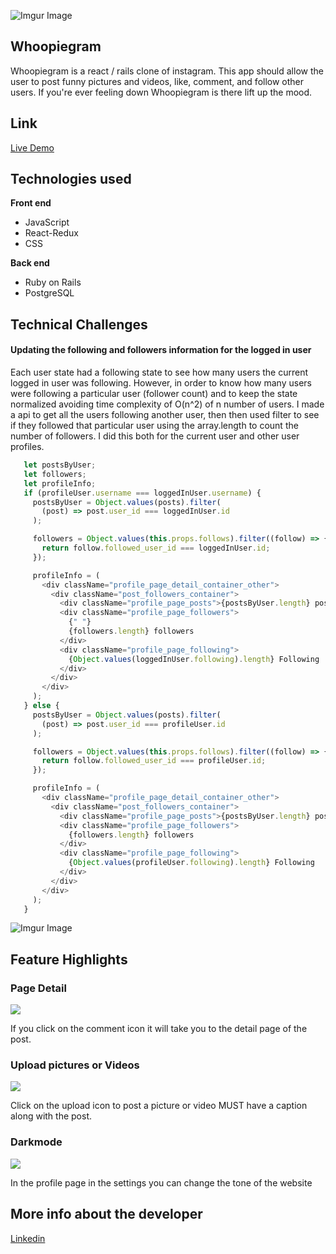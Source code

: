 ![Imgur Image](https://i.imgur.com/for6sCA.png)

## Whoopiegram
Whoopiegram is a react / rails clone of instagram. This app should allow the user to post funny pictures and videos, like, comment, and follow other users. If you're ever feeling down Whoopiegram is there lift up the mood. 

## Link
[Live Demo](https://whoopiegram.herokuapp.com/#/login)

## Technologies used 
**Front end** 
  * JavaScript
  * React-Redux 
  * CSS
  
**Back end**
  * Ruby on Rails 
  * PostgreSQL 
  
## Technical Challenges 
 #### Updating the following and followers information for the logged in user 
 Each user state had a following state to see how many users the current logged in user was following. However, in order to know how many users were following a particular user  (follower count) and to keep the state normalized avoiding time complexity of O(n^2) of n number of users. I made a api to get all the users following another user, then then used filter to see if they followed that particular user using the array.length to count the number of followers. I did this both for the current user and other user profiles. 
 ```javascript
    let postsByUser;
    let followers;
    let profileInfo;
    if (profileUser.username === loggedInUser.username) {
      postsByUser = Object.values(posts).filter(
        (post) => post.user_id === loggedInUser.id
      );

      followers = Object.values(this.props.follows).filter((follow) => {
        return follow.followed_user_id === loggedInUser.id;
      });

      profileInfo = (
        <div className="profile_page_detail_container_other">
          <div className="post_followers_container">
            <div className="profile_page_posts">{postsByUser.length} posts</div>
            <div className="profile_page_followers">
              {" "}
              {followers.length} followers
            </div>
            <div className="profile_page_following">
              {Object.values(loggedInUser.following).length} Following
            </div>
          </div>
        </div>
      );
    } else {
      postsByUser = Object.values(posts).filter(
        (post) => post.user_id === profileUser.id
      );

      followers = Object.values(this.props.follows).filter((follow) => {
        return follow.followed_user_id === profileUser.id;
      });

      profileInfo = (
        <div className="profile_page_detail_container_other">
          <div className="post_followers_container">
            <div className="profile_page_posts">{postsByUser.length} posts</div>
            <div className="profile_page_followers">
              {followers.length} followers
            </div>
            <div className="profile_page_following">
              {Object.values(profileUser.following).length} Following
            </div>
          </div>
        </div>
      );
    }

```
![Imgur Image](https://i.imgur.com/hAsmW1h.png)

  
## Feature Highlights 
 ### Page Detail
![](https://media.giphy.com/media/SlWgB2u4EJufBmFSsR/giphy.gif)

If you click on the comment icon it will take you to the detail page of the post.

 ### Upload pictures or Videos  
 ![](https://media.giphy.com/media/rHUwjMDR1JZvsCfeSm/giphy.gif)
 
 Click on the upload icon to post a picture or video MUST have a caption along with the post.
 
  ### Darkmode
  ![](https://media.giphy.com/media/egYqFYzarEPsMJ5JOw/giphy.gif)
  
  In the profile page in the settings you can change the tone of the website 
  
 ## More info about the developer 
 
  [Linkedin](https://www.linkedin.com/in/paulkim963/)
 



  
